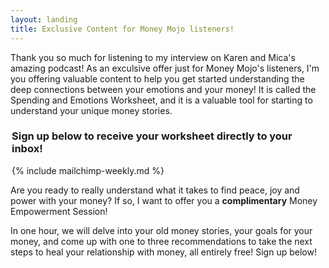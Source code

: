 ```yaml
---
layout: landing
title: Exclusive Content for Money Mojo listeners!
---
```


Thank you so much for listening to my interview on Karen and Mica's amazing podcast! As an exculsive offer just for Money Mojo's listeners, I'm you offering valuable content to help you get started understanding the deep connections between your emotions and your money! It is called the Spending and Emotions Worksheet, and it is a valuable tool for starting to understand your unique money stories.

<div style="max-width: 500px; margin:auto;">
  <h3>Sign up below to receive your worksheet directly to your inbox!</h3>
<!-- Begin MailChimp Signup Form -->
  {% include mailchimp-weekly.md %}
<!--End mc_embed_signup-->
</div>

Are you ready to really understand what it takes to find peace, joy and power with your money? If so, I want to offer you a **complimentary** Money Empowerment Session!

In one hour, we will delve into your old money stories, your goals for your money, and come up with one to three recommendations to take the next steps to heal your relationship with money, all entirely free! Sign up below!

<!-- Calendly inline widget begin -->
<div class="calendly-inline-widget" data-url="https://calendly.com/ceciliacase/initialconsult" style="min-width:320px;height:3000px"></div>
<script type="text/javascript" src="https://assets.calendly.com/assets/external/widget.js"></script>
<!-- Calendly inline widget end -->
